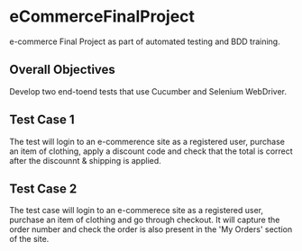 # eCommerceFinalProject
e-commerce Final Project as part of automated testing and BDD training.

## Overall Objectives
Develop two end-toend tests that use Cucumber and Selenium WebDriver.

## Test Case 1
The test will login to an e-commerence site as a registered user, purchase an item of clothing, apply a discount code and check that the total is correct after the discounnt & shipping is applied.

## Test Case 2
The test case will login to an e-commerece site as a registered user, purchase an item of clothing and go through checkout. It will capture the order number and check the order is also present in the 'My Orders' section of the site.

